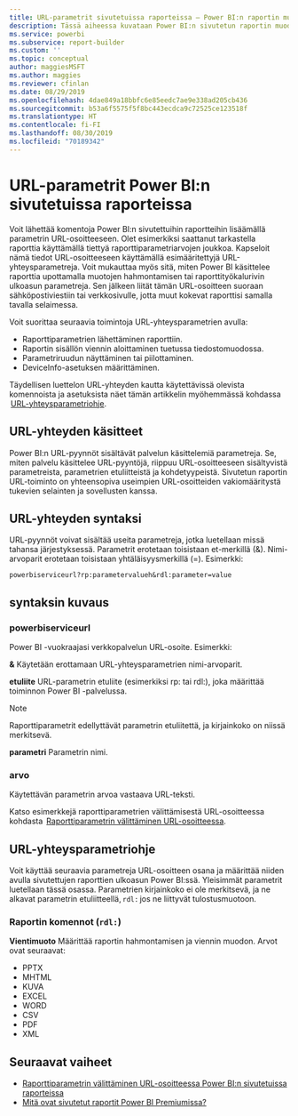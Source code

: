 ```yaml
---
title: URL-parametrit sivutetuissa raporteissa – Power BI:n raportin muodostin
description: Tässä aiheessa kuvataan Power BI:n sivutetun raportin muodostimen raporttiparametrien yleisiä käyttötarkoituksia, määritettäviä ominaisuuksia ja paljon muuta.
ms.service: powerbi
ms.subservice: report-builder
ms.custom: ''
ms.topic: conceptual
author: maggiesMSFT
ms.author: maggies
ms.reviewer: cfinlan
ms.date: 08/29/2019
ms.openlocfilehash: 4dae849a18bbfc6e85eedc7ae9e338ad205cb436
ms.sourcegitcommit: b53a6f5575f5f8bc443ecdca9c72525ce123518f
ms.translationtype: HT
ms.contentlocale: fi-FI
ms.lasthandoff: 08/30/2019
ms.locfileid: "70189342"
---
```

# <a name="url-parameters-in-paginated-reports-in-power-bi"></a>URL-parametrit Power BI:n sivutetuissa raporteissa

Voit lähettää komentoja Power BI:n sivutettuihin raportteihin lisäämällä parametrin URL-osoitteeseen. Olet esimerkiksi saattanut tarkastella raporttia käyttämällä tiettyä raporttiparametriarvojen joukkoa. Kapseloit nämä tiedot URL-osoitteeseen käyttämällä esimääritettyjä URL-yhteysparametreja. Voit mukauttaa myös sitä, miten Power BI käsittelee raporttia upottamalla muotojen hahmontamisen tai raporttityökalurivin ulkoasun parametreja. Sen jälkeen liität tämän URL-osoitteen suoraan sähköpostiviestiin tai verkkosivulle, jotta muut kokevat raporttisi samalla tavalla selaimessa. 

Voit suorittaa seuraavia toimintoja URL-yhteysparametrien avulla: 

- Raporttiparametrien lähettäminen raporttiin. 
- Raportin sisällön viennin aloittaminen tuetussa tiedostomuodossa. 
- Parametriruudun näyttäminen tai piilottaminen. 
- DeviceInfo-asetuksen määrittäminen. 

Täydellisen luettelon URL-yhteyden kautta käytettävissä olevista komennoista ja asetuksista näet tämän artikkelin myöhemmässä kohdassa  [URL-yhteysparametriohje](#url-access-parameter-reference). 

## <a name="url-access-concepts"></a>URL-yhteyden käsitteet 

Power BI:n URL-pyynnöt sisältävät palvelun käsittelemiä parametreja. Se, miten palvelu käsittelee URL-pyyntöjä, riippuu URL-osoitteeseen sisältyvistä parametreista, parametrien etuliitteistä ja kohdetyypeistä. Sivutetun raportin URL-toiminto on yhteensopiva useimpien URL-osoitteiden vakiomääritystä tukevien selainten ja sovellusten kanssa. 

## <a name="url-access-syntax"></a>URL-yhteyden syntaksi 

URL-pyynnöt voivat sisältää useita parametreja, jotka luetellaan missä tahansa järjestyksessä. Parametrit erotetaan toisistaan et-merkillä (&). Nimi-arvoparit erotetaan toisistaan yhtäläisyysmerkillä (=). Esimerkki:

```
powerbiserviceurl?rp:parametervalueh&rdl:parameter=value  
```

## <a name="syntax-description"></a>syntaksin kuvaus 

### <a name="powerbiserviceurl"></a>powerbiserviceurl 

Power BI -vuokraajasi verkkopalvelun URL-osoite. Esimerkki: 

**&** Käytetään erottamaan URL-yhteysparametrien nimi-arvoparit.

**etuliite** URL-parametrin etuliite (esimerkiksi rp: tai rdl:), joka määrittää toiminnon Power BI -palvelussa. 

> [!NOTE]
> Raporttiparametrit edellyttävät parametrin etuliitettä, ja kirjainkoko on niissä merkitsevä. 

**parametri** Parametrin nimi. 

### <a name="value"></a>arvo 

Käytettävän parametrin arvoa vastaava URL-teksti. 

Katso esimerkkejä raporttiparametrien välittämisestä URL-osoitteessa kohdasta  [Raporttiparametrin välittäminen URL-osoitteessa](report-builder-url-pass-parameters.md).

## <a name="url-access-parameter-reference"></a>URL-yhteysparametriohje

Voit käyttää seuraavia parametreja URL-osoitteen osana ja määrittää niiden avulla sivutettujen raporttien ulkoasun Power BI:ssä. Yleisimmät parametrit luetellaan tässä osassa. Parametrien kirjainkoko ei ole merkitsevä, ja ne alkavat parametrin etuliitteellä, `rdl:` jos ne liittyvät tulostusmuotoon.  

### <a name="report-commands-rdl"></a>Raportin komennot (`rdl:`) 

**Vientimuoto** Määrittää raportin hahmontamisen ja viennin muodon. Arvot ovat seuraavat: 
- PPTX 
- MHTML 
- KUVA 
- EXCEL 
- WORD 
- CSV 
- PDF 
- XML 

## <a name="next-steps"></a>Seuraavat vaiheet

- [Raporttiparametrin välittäminen URL-osoitteessa Power BI:n sivutetuissa raporteissa](report-builder-url-pass-parameters.md)
- [Mitä ovat sivutetut raportit Power BI Premiumissa?](paginated-reports-report-builder-power-bi.md)